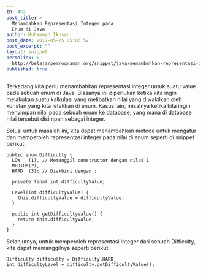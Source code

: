 ```yaml
---
ID: 452
post_title: >
  Menambahkan Representasi Integer pada
  Enum di Java
author: Muhammad Ikhsan
post_date: 2017-05-25 05:06:52
post_excerpt: ""
layout: snippet
permalink: >
  http://belajarpemrograman.org/snippet/java/menambahkan-representasi-integer-enum-java/
published: true
---
```

Terkadang kita perlu menambahkan representasi integer untuk suatu value pada sebuah enum di Java. Biasanya ini diperlukan ketika kita ingin melakukan suatu kalkulasi yang melibatkan nilai yang diwakilkan oleh konstan yang kita letakkan di enum. Kasus lain, misalnya ketika kita ingin menyimpan nilai pada sebuah enum ke database, yang mana di database nilai tersebut disimpan sebagai integer.

Solusi untuk masalah ini, kita dapat menambahkan metode untuk mengatur dan memperoleh representasi integer pada nilai di enum seperti di snippet berikut.
<pre><code class="language-java line-numbers">public enum Difficulty {
  LOW   (1), // Memanggil constructor dengan nilai 1
  MEDIUM(2),
  HARD  (3); // Diakhiri dengan ;

  private final int difficultyValue;

  Level(int difficultyValue) {
    this.difficultyValue = difficultyValue;
  }

  public int getDifficultyValue() {
    return this.difficultyValue;
  }
}</code></pre>

Selanjutnya, untuk memperoleh representasi integer dari sebuah Difficulty, kita dapat memanggilnya seperti berikut.
<pre><code class="language-java line-numbers">Difficulty difficulty = Difficulty.HARD;
int difficultyLevel = difficulty.getDifficultyValue();</code></pre>